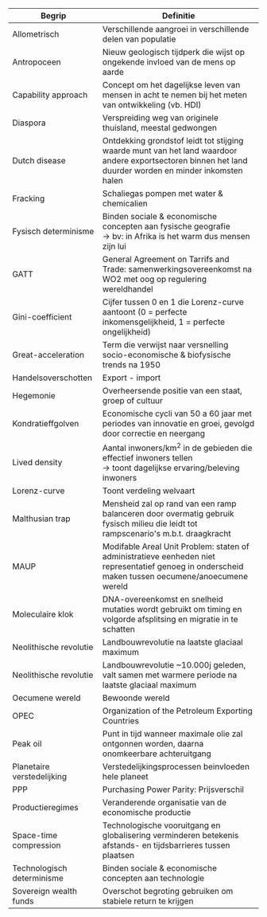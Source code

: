 | Begrip                     | Definitie                                                                                                                                                |
| -------------------------- | -------------------------------------------------------------------------------------------------------------------------------------------------------- |
| Allometrisch               | Verschillende aangroei in verschillende delen van populatie                                                                                              |
| Antropoceen                | Nieuw geologisch tijdperk die wijst op ongekende invloed van de mens op aarde                                                                            |
| Capability approach        | Concept om het dagelijkse leven van mensen in acht te nemen bij het meten van ontwikkeling (vb. HDI)                                                     |
| Diaspora                   | Verspreiding weg van originele thuisland, meestal gedwongen                                                                                              |
| Dutch disease              | Ontdekking grondstof leidt tot stijging waarde munt van het land waardoor andere exportsectoren binnen het land duurder worden en minder inkomsten halen |
| Fracking                   | Schaliegas pompen met water & chemicalien                                                                                                                |
| Fysisch determinisme       | Binden sociale & economische concepten aan fysische geografie<br>	-> bv: in Afrika is het warm dus mensen zijn lui                                       |
| GATT                       | General Agreement on Tarrifs and Trade: samenwerkingsovereenkomst na WO2 met oog op regulering wereldhandel                                              |
| Gini-coefficient           | Cijfer tussen 0 en 1 die Lorenz-curve aantoont (0 = perfecte inkomensgelijkheid, 1 = perfecte ongelijkheid)                                              |
| Great-acceleration         | Term die verwijst naar versnelling socio-economische & biofysische trends na 1950                                                                        |
| Handelsoverschotten        | Export - import                                                                                                                                          |
| Hegemonie                  | Overheersende positie van een staat, groep of cultuur                                                                                                    |
| Kondratieffgolven          | Economische cycli van 50 a 60 jaar met periodes van innovatie en groei, gevolgd door correctie en neergang                                               |
| Lived density              | Aantal inwoners/km<sup>2</sup> in de gebieden die effectief inwoners tellen<br>-> toont dagelijkse ervaring/beleving inwoners                            |
| Lorenz-curve               | Toont verdeling welvaart                                                                                                                                 |
| Malthusian trap            | Mensheid zal op rand van een ramp balanceren door overmatig gebruik fysisch milieu die leidt tot rampscenario's m.b.t. draagkracht                       |
| MAUP                       | Modifable Areal Unit Problem: staten of administratieve eenheden niet representatief genoeg in onderscheid maken tussen oecumene/anoecumene wereld       |
| Moleculaire klok           | DNA-overeenkomst en snelheid mutaties wordt gebruikt om timing en volgorde afsplitsing en migratie in te schatten                                        |
| Neolithische revolutie     | Landbouwrevolutie na laatste glaciaal maximum                                                                                                            |
| Neolithische revolutie     | Landbouwrevolutie ~10.000j geleden, valt samen met warmere periode na laatste glaciaal maximum                                                           |
| Oecumene wereld            | Bewoonde wereld                                                                                                                                          |
| OPEC                       | Organization of the Petroleum Exporting Countries                                                                                                        |
| Peak oil                   | Punt in tijd wanneer maximale olie zal ontgonnen worden, daarna onomkeerbare achteruitgang                                                               |
| Planetaire verstedelijking | Verstedelijkingsprocessen beinvloeden hele planeet                                                                                                       |
| PPP                        | Purchasing Power Parity: Prijsverschil                                                                                                                   |
| Productieregimes           | Veranderende organisatie van de economische productie                                                                                                    |
| Space-time compression     | Technologische vooruitgang en globalisering verminderen betekenis afstands- en tijdsbarrieres tussen plaatsen                                            |
| Technologisch determinisme | Binden sociale & economische concepten aan technologie                                                                                                   |
| Sovereign wealth funds     | Overschot begroting gebruiken om stabiele return te krijgen                                                                                              |
